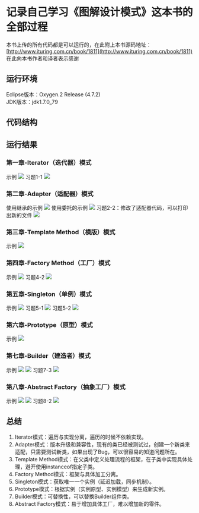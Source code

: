 # 记录自己学习《图解设计模式》这本书的全部过程
本书上传的所有代码都是可以运行的，在此附上本书源码地址： [http://www.ituring.com.cn/book/1811](http://www.ituring.com.cn/book/1811)<br/>
在此向本书作者和译者表示感谢

## 运行环境 ##
Eclipse版本：Oxygen.2 Release (4.7.2)<br/>
JDK版本：jdk1.7.0_79

## 代码结构 ##

## 运行结果 ##
### 第一章-Iterator（迭代器）模式 ###
示例
![](https://i.imgur.com/GZDJh5C.png)
习题1-1
![](https://i.imgur.com/Nq2hL7h.png)
### 第二章-Adapter（适配器）模式 ###
使用继承的示例
![](https://i.imgur.com/ahVgADk.png)
使用委托的示例
![](https://i.imgur.com/pCAvtTW.png)
习题2-2：修改了适配器代码，可以打印出新的文件
![](https://i.imgur.com/T0EVo2q.png)
### 第三章-Template Method（模版）模式 ###
示例
![](https://i.imgur.com/a4RBk0q.png)
### 第四章-Factory Method（工厂）模式 ###
示例
![](https://i.imgur.com/3vSxlja.png)
习题4-2
![](https://i.imgur.com/QAAL7JE.png)
### 第五章-Singleton（单例）模式 ###
示例
![](https://i.imgur.com/yZkxsLr.png)
习题5-1
![](https://i.imgur.com/DnNUuDs.png)
习题5-2
![](https://i.imgur.com/NNf1nPE.png)
### 第六章-Prototype（原型）模式 ###
示例
![](https://i.imgur.com/qOx1ksd.png)
### 第七章-Builder（建造者）模式 ###
示例
![](https://i.imgur.com/hOd4EmM.png)
![](https://i.imgur.com/kdK1Ohr.png)
习题7-3
![](https://i.imgur.com/rryvFBD.png)
### 第八章-Abstract Factory（抽象工厂）模式 ###
示例
![](https://i.imgur.com/VbxLOLr.png)
![](https://i.imgur.com/LvNAC1U.png)
习题8-2
![](https://i.imgur.com/74xRtxg.png)
## 总结 ##
1. Iterator模式：遍历与实现分离，遍历的时候不依赖实现。
2. Adapter模式：版本升级和兼容性，现有的类已经被测试过，创建一个新类来适配，只需要测试新类，如果出现了Bug，可以很容易的知道问题所在。
3. Template Method模式：在父类中定义处理流程的框架，在子类中实现具体处理，避开使用instanceof指定子类。
4. Factory Method模式：框架与具体加工分离。
5. Singleton模式：获取唯一一个实例（延迟加载，同步机制）。
6. Prototype模式：根据实例（实例原型、实例模型）来生成新实例。
7. Builder模式：可替换性，可以替换Builder组件类。
8. Abstract Factory模式：易于增加具体工厂，难以增加新的零件。